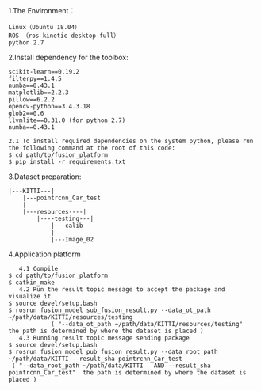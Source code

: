 1.The Environment：

	Linux（Ubuntu 18.04）
	ROS （ros-kinetic-desktop-full）
	python 2.7

2.Install dependency for the toolbox:

	scikit-learn==0.19.2
	filterpy==1.4.5
	numba==0.43.1
	matplotlib==2.2.3
	pillow==6.2.2
	opencv-python==3.4.3.18
	glob2==0.6
	llvmlite==0.31.0 (for python 2.7)
	numba==0.43.1
	
	2.1 To install required dependencies on the system python, please run the following command at the root of this code:
	$ cd path/to/fusion_platform
	$ pip install -r requirements.txt

3.Dataset preparation:

	|---KITTI---|
		|---pointrcnn_Car_test
		|
		|---resources----|
			|----testing---|
				|---calib
				|
				|---Image_02
			  
4.Application platform

       4.1 Compile
	$ cd path/to/fusion_platform
	$ catkin_make
       4.2 Run the result topic message to accept the package and visualize it
	$ source devel/setup.bash
	$ rosrun fusion_model sub_fusion_result.py --data_ot_path ~/path/data/KITTI/resources/testing
                ( "--data_ot_path ~/path/data/KITTI/resources/testing"  the path is determined by where the dataset is placed )
       4.3 Running result topic message sending package
	$ source devel/setup.bash
	$ rosrun fusion_model pub_fusion_result.py --data_root_path ~/path/data/KITTI --result_sha pointrcnn_Car_test
	 ( "--data_root_path ~/path/data/KITTI   AND --result_sha pointrcnn_Car_test"  the path is determined by where the dataset is placed )
	
